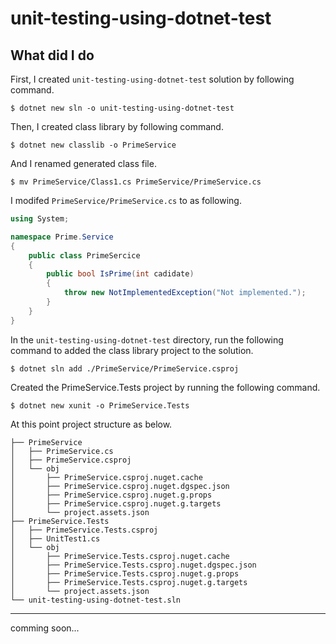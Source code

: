 # unit-testing-using-dotnet-test
## What did I do
First, I created `unit-testing-using-dotnet-test` solution by following command.
```console
$ dotnet new sln -o unit-testing-using-dotnet-test
```
Then, I created class library by following command.
```console
$ dotnet new classlib -o PrimeService
```
And I renamed generated class file.
```console
$ mv PrimeService/Class1.cs PrimeService/PrimeService.cs
```
I modifed `PrimeService/PrimeService.cs` to as following.
```c#
using System;

namespace Prime.Service
{
    public class PrimeSercice
    {
        public bool IsPrime(int cadidate)
        {
            throw new NotImplementedException("Not implemented.");
        }
    }
}
```
In the `unit-testing-using-dotnet-test` directory, run the following command to added the class library project to the solution.
```console
$ dotnet sln add ./PrimeService/PrimeService.csproj
```
Created the PrimeService.Tests project by running the following command.
```console
$ dotnet new xunit -o PrimeService.Tests
```
At this point project structure as below.
```console
├── PrimeService
│   ├── PrimeService.cs
│   ├── PrimeService.csproj
│   └── obj
│       ├── PrimeService.csproj.nuget.cache
│       ├── PrimeService.csproj.nuget.dgspec.json
│       ├── PrimeService.csproj.nuget.g.props
│       ├── PrimeService.csproj.nuget.g.targets
│       └── project.assets.json
├── PrimeService.Tests
│   ├── PrimeService.Tests.csproj
│   ├── UnitTest1.cs
│   └── obj
│       ├── PrimeService.Tests.csproj.nuget.cache
│       ├── PrimeService.Tests.csproj.nuget.dgspec.json
│       ├── PrimeService.Tests.csproj.nuget.g.props
│       ├── PrimeService.Tests.csproj.nuget.g.targets
│       └── project.assets.json
└── unit-testing-using-dotnet-test.sln
```

----

comming soon...
